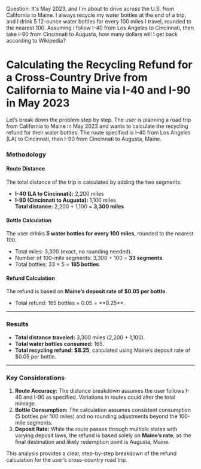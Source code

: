 Question: It's May 2023, and I'm about to drive across the U.S. from California to Maine. I always recycle my water bottles at the end of a trip, and I drink 5 12-ounce water bottles for every 100 miles I travel, rounded to the nearest 100. Assuming I follow I-40 from Los Angeles to Cincinnati, then take I-90 from Cincinnati to Augusta, how many dollars will I get back according to Wikipedia?

# Calculating the Recycling Refund for a Cross-Country Drive from California to Maine via I-40 and I-90 in May 2023

Let’s break down the problem step by step. The user is planning a road trip from California to Maine in May 2023 and wants to calculate the recycling refund for their water bottles. The route specified is I-40 from Los Angeles (LA) to Cincinnati, then I-90 from Cincinnati to Augusta, Maine. 

### Methodology

#### Route Distance
The total distance of the trip is calculated by adding the two segments:  
- **I-40 (LA to Cincinnati):** 2,200 miles  
- **I-90 (Cincinnati to Augusta):** 1,100 miles  
**Total distance:** 2,200 + 1,100 = **3,300 miles**  

#### Bottle Calculation  
The user drinks **5 water bottles for every 100 miles**, rounded to the nearest 100.  
- Total miles: 3,300 (exact, no rounding needed).  
- Number of 100-mile segments: 3,300 ÷ 100 = **33 segments**.  
- Total bottles: 33 × 5 = **165 bottles**.  

#### Refund Calculation  
The refund is based on **Maine’s deposit rate of $0.05 per bottle**.  
- Total refund: 165 bottles × $0.05 = **$8.25**.  

---

### Results  
- **Total distance traveled:** 3,300 miles (2,200 + 1,100).  
- **Total water bottles consumed:** 165.  
- **Total recycling refund:** **$8.25**, calculated using Maine’s deposit rate of $0.05 per bottle.  

---

### Key Considerations  
1. **Route Accuracy:** The distance breakdown assumes the user follows I-40 and I-90 as specified. Variations in routes could alter the total mileage.  
2. **Bottle Consumption:** The calculation assumes consistent consumption (5 bottles per 100 miles) and no rounding adjustments beyond the 100-mile segments.  
3. **Deposit Rate:** While the route passes through multiple states with varying deposit laws, the refund is based solely on **Maine’s rate**, as the final destination and likely redemption point is Augusta, Maine.  

This analysis provides a clear, step-by-step breakdown of the refund calculation for the user’s cross-country road trip.  